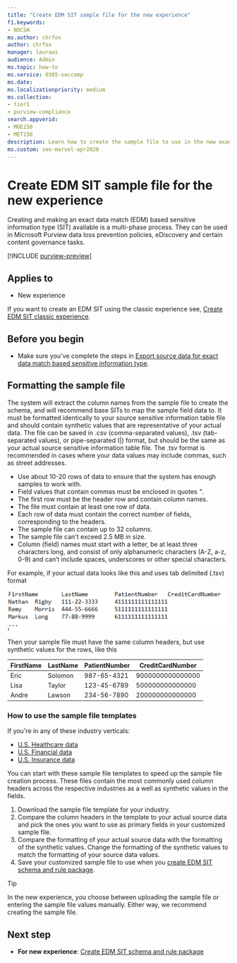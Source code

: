 ```yaml
---
title: "Create EDM SIT sample file for the new experience"
f1.keywords:
- NOCSH
ms.author: chrfox
author: chrfox
manager: laurawi
audience: Admin
ms.topic: how-to
ms.service: O365-seccomp
ms.date:
ms.localizationpriority: medium
ms.collection:
- tier1
- purview-compliance
search.appverid:
- MOE150
- MET150
description: Learn how to create the sample file to use in the new exact data match experience.
ms.custom: seo-marvel-apr2020
---
```


# Create EDM SIT sample file for the new experience

Creating and making an exact data match (EDM) based sensitive information type (SIT) available is a multi-phase process. They can be used in Microsoft Purview data loss prevention policies, eDiscovery and certain content governance tasks.

[!INCLUDE [purview-preview](../includes/purview-preview.md)]

## Applies to

- New experience

If you want to create an EDM SIT using the classic experience see, [Create EDM SIT classic experience](sit-create-edm-sit-classic-ux-workflow.md).

## Before you begin

- Make sure you've complete the steps in [Export source data for exact data match based sensitive information type](sit-get-started-exact-data-match-export-data.md).

## Formatting the sample file

The system will extract the column names from the sample file to create the schema, and will recommend base SITs to map the sample field data to. It must be formatted identically to your source sensitive information table file and should contain synthetic values that are representative of your actual data. The file can be saved in .csv (comma-separated values), .tsv (tab-separated values), or pipe-separated (|) format, but should be the same as your actual source sensitive information table file. The .tsv format is recommended in cases where your data values may include commas, such as street addresses.

- Use about 10-20 rows of data to ensure that the system has enough samples to work with.
- Field values that contain commas must be enclosed in quotes *"*.
- The first row must be the header row and contain column names.
- The file must contain at least one row of data.
- Each row of data must contain the correct number of fields, corresponding to the headers.
- The sample file can contain up to 32 columns.
- The sample file can't exceed 2.5 MB in size.
- Column (field) names must start with a letter, be at least three characters long, and consist of only alphanumeric characters (A-Z, a-z, 0-9) and can’t include spaces, underscores or other special characters. 

For example, if your actual data looks like this and uses tab delimited (.tsv) format

![image showing a tab separated table with four columns and three rows of data of artificial real data](../media/sit-edm-tsv-actual-file.png)

Then your sample file must have the same column headers, but use synthetic values for the rows, like this


|FirstName |LastName  |PatientNumber  |CreditCardNumber  |
|---------|---------|---------|---------|
|Eric     |Solomon         |987-65-4321        |9000000000000000         |
|Lisa  |Taylor         |123-45-6789         |500000000000000         |
|Andre    |Lawson        |234-56-7890         | 200000000000000        |

### How to use the sample file templates

If you're in any of these industry verticals:

- [U.S. Healthcare data](https://go.microsoft.com/fwlink/?linkid=2224450)
- [U.S. Financial data](https://go.microsoft.com/fwlink/?linkid=2224770)
- [U.S. Insurance data](https://go.microsoft.com/fwlink/?linkid=2224769)

You can start with these sample file templates to speed up the sample file creation process. These files contain the most commonly used column headers across the respective industries as a well as synthetic values in the fields.

1. Download the sample file template for your industry.
1. Compare the column headers in the template to your actual source data and pick the ones you want to use as primary fields in your customized sample file.
1. Compare the formatting of your actual source data with the formatting of the synthetic values. Change the formatting of the synthetic values to match the formatting of your source data values.
1. Save your customized sample file to use when you [create EDM SIT schema and rule package](sit-create-edm-sit-unified-ux-schema-rule-package.md).


<!--
![image showing a tab separated table with four columns and three rows of synthetic representative data](../media/sit-edm-tsv-sample-file.png)-->

> [!TIP]
> In the new experience, you choose between uploading the sample file or entering the sample file values manually. Either way, we recommend creating the sample file.

## Next step

- **For new experience**: [Create EDM SIT schema and rule package](sit-create-edm-sit-unified-ux-schema-rule-package.md)
